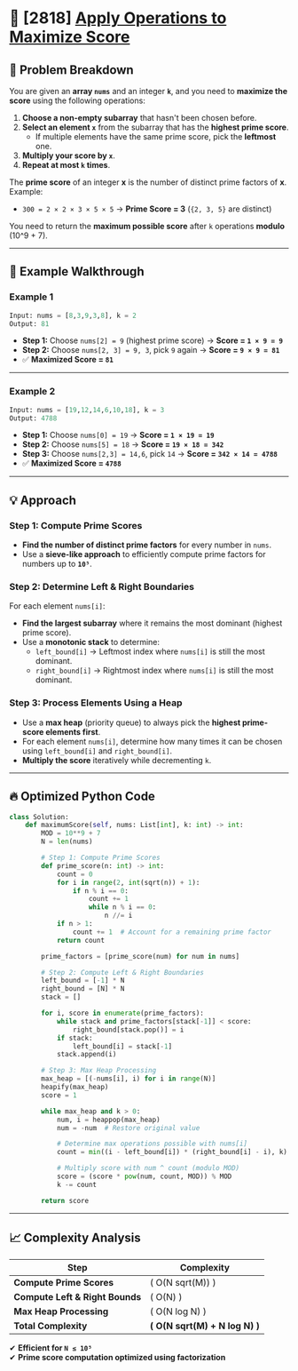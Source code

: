 # 🚀 [2818] [Apply Operations to Maximize Score](../hard/2818.py)

## 📝 Problem Breakdown

You are given an **array `nums`** and an integer **`k`**, and you need to **maximize the score** using the following operations:

1. **Choose a non-empty subarray** that hasn't been chosen before.
2. **Select an element `x`** from the subarray that has the **highest prime score**.
    - If multiple elements have the same prime score, pick the **leftmost** one.
3. **Multiply your score by `x`**.
4. **Repeat at most `k` times**.

The **prime score** of an integer **x** is the number of distinct prime factors of **x**.  
Example:

-   `300 = 2 × 2 × 3 × 5 × 5` → **Prime Score = 3** (`{2, 3, 5}` are distinct)

You need to return the **maximum possible score** after `k` operations **modulo** \(10^9 + 7\).

---

## 🔹 Example Walkthrough

### **Example 1**

```python
Input: nums = [8,3,9,3,8], k = 2
Output: 81
```

-   **Step 1:** Choose `nums[2] = 9` (highest prime score) → **Score = `1 × 9 = 9`**
-   **Step 2:** Choose `nums[2, 3] = 9, 3`, pick `9` again → **Score = `9 × 9 = 81`**
-   ✅ **Maximized Score = `81`**

---

### **Example 2**

```python
Input: nums = [19,12,14,6,10,18], k = 3
Output: 4788
```

-   **Step 1:** Choose `nums[0] = 19` → **Score = `1 × 19 = 19`**
-   **Step 2:** Choose `nums[5] = 18` → **Score = `19 × 18 = 342`**
-   **Step 3:** Choose `nums[2,3] = 14,6`, pick `14` → **Score = `342 × 14 = 4788`**
-   ✅ **Maximized Score = `4788`**

---

## 💡 Approach

### **Step 1: Compute Prime Scores**

-   **Find the number of distinct prime factors** for every number in `nums`.
-   Use a **sieve-like approach** to efficiently compute prime factors for numbers up to **`10⁵`**.

### **Step 2: Determine Left & Right Boundaries**

For each element `nums[i]`:

-   **Find the largest subarray** where it remains the most dominant (highest prime score).
-   Use a **monotonic stack** to determine:
    -   `left_bound[i]` → Leftmost index where `nums[i]` is still the most dominant.
    -   `right_bound[i]` → Rightmost index where `nums[i]` is still the most dominant.

### **Step 3: Process Elements Using a Heap**

-   Use a **max heap** (priority queue) to always pick the **highest prime-score elements first**.
-   For each element `nums[i]`, determine how many times it can be chosen using `left_bound[i]` and `right_bound[i]`.
-   **Multiply the score** iteratively while decrementing `k`.

---

## 🔥 Optimized Python Code

```python
class Solution:
    def maximumScore(self, nums: List[int], k: int) -> int:
        MOD = 10**9 + 7
        N = len(nums)

        # Step 1: Compute Prime Scores
        def prime_score(n: int) -> int:
            count = 0
            for i in range(2, int(sqrt(n)) + 1):
                if n % i == 0:
                    count += 1
                    while n % i == 0:
                        n //= i
            if n > 1:
                count += 1  # Account for a remaining prime factor
            return count

        prime_factors = [prime_score(num) for num in nums]

        # Step 2: Compute Left & Right Boundaries
        left_bound = [-1] * N
        right_bound = [N] * N
        stack = []

        for i, score in enumerate(prime_factors):
            while stack and prime_factors[stack[-1]] < score:
                right_bound[stack.pop()] = i
            if stack:
                left_bound[i] = stack[-1]
            stack.append(i)

        # Step 3: Max Heap Processing
        max_heap = [(-nums[i], i) for i in range(N)]
        heapify(max_heap)
        score = 1

        while max_heap and k > 0:
            num, i = heappop(max_heap)
            num = -num  # Restore original value

            # Determine max operations possible with nums[i]
            count = min((i - left_bound[i]) * (right_bound[i] - i), k)

            # Multiply score with num ^ count (modulo MOD)
            score = (score * pow(num, count, MOD)) % MOD
            k -= count

        return score
```

---

## 📈 Complexity Analysis

| Step                            | Complexity                       |
| ------------------------------- | -------------------------------- |
| **Compute Prime Scores**        | \( O(N sqrt(M)) \)               |
| **Compute Left & Right Bounds** | \( O(N) \)                       |
| **Max Heap Processing**         | \( O(N log N) \)                 |
| **Total Complexity**            | **\( O(N sqrt(M) + N log N) \)** |

✔ **Efficient for `N ≤ 10⁵`**  
✔ **Prime score computation optimized using factorization**
